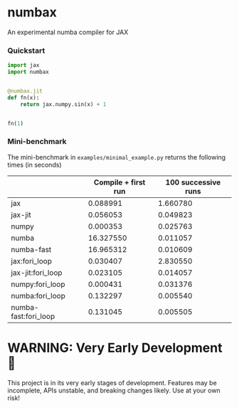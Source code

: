 # numbax

An experimental numba compiler for JAX

### Quickstart

```python
import jax
import numbax


@numbax.jit
def fn(x):
    return jax.numpy.sin(x) + 1


fn(1)
```

### Mini-benchmark

The mini-benchmark in `examples/minimal_example.py` returns the following times (in seconds)

|                      | Compile + first run | 100 successive runs |
|----------------------|---------------------|---------------------|
| jax                  | 0.088991            | 1.660780            |
| jax-jit              | 0.056053            | 0.049823            |
| numpy                | 0.000353            | 0.025763            |
| numba                | 16.327550           | 0.011057            |
| numba-fast           | 16.965312           | 0.010609            |
| jax:fori_loop        | 0.030407            | 2.830550            |
| jax-jit:fori_loop    | 0.023105            | 0.014057            |
| numpy:fori_loop      | 0.000431            | 0.031376            |
| numba:fori_loop      | 0.132297            | 0.005540            |
| numba-fast:fori_loop | 0.131045            | 0.005505            |

# WARNING: Very Early Development 🚧

This project is in its very early stages of development. Features may be incomplete, APIs unstable, and breaking changes
likely. Use at your own risk!
